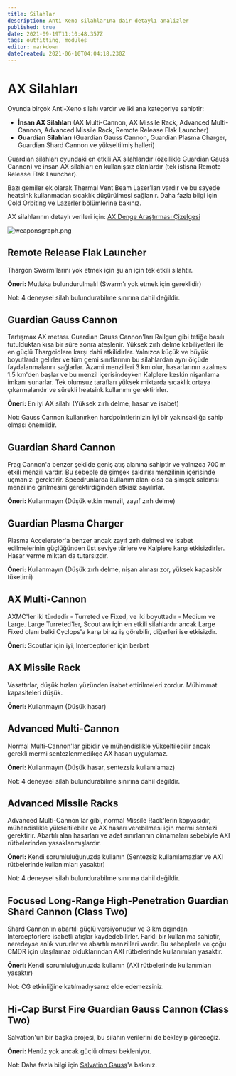 ```yaml
---
title: Silahlar
description: Anti-Xeno silahlarına dair detaylı analizler
published: true
date: 2021-09-19T11:10:48.357Z
tags: outfitting, modules
editor: markdown
dateCreated: 2021-06-10T04:04:18.230Z
---
```


# AX Silahları
Oyunda birçok Anti-Xeno silahı vardır ve iki ana kategoriye sahiptir:

- **İnsan AX Silahları** (AX Multi-Cannon, AX Missile Rack, Advanced Multi-Cannon, Advanced Missile Rack, Remote Release Flak Launcher)
- **Guardian Silahları** (Guardian Gauss Cannon, Guardian Plasma Charger, Guardian Shard Cannon ve yükseltilmiş halleri)

Guardian silahları oyundaki en etkili AX silahlarıdır (özellikle Guardian Gauss Cannon) ve insan AX silahları en kullanışsız olanlardır (tek istisna Remote Release Flak Launcher).

Bazı gemiler ek olarak Thermal Vent Beam Laser'ları vardır ve bu sayede heatsink kullanmadan sıcaklık düşürülmesi sağlanır. Daha fazla bilgi için Cold Orbiting ve [Lazerler](/tr/lasers) bölümlerine bakınız.

AX silahlarının detaylı verileri için: [AX Denge Araştırması Çizelgesi](https://docs.google.com/spreadsheets/d/1kNZwBn16nYcrqpaua08VQb_ea3PF9SYcO-1IWivPZsA/edit#gid=1860633931)

![weaponsgraph.png](/img/weaponsgraph.png)

## Remote Release Flak Launcher

Thargon Swarm'larını yok etmek için şu an için tek etkili silahtır.

**Öneri:** Mutlaka bulundurulmalı! (Swarm'ı yok etmek için gereklidir)

Not: 4 deneysel silah bulundurabilme sınırına dahil değildir.

## Guardian Gauss Cannon

Tartışmax AX metası. Guardian Gauss Cannon'ları Railgun gibi tetiğe basılı tutulduktan kısa bir süre sonra ateşlenir. Yüksek zırh delme kabiliyetleri ile en güçlü Thargoidlere karşı dahi etkilidirler. Yalnızca küçük ve büyük boyutlarda gelirler ve tüm gemi sınıflarının bu silahlardan aynı ölçüde faydalanmalarını sağlarlar. Azami menzilleri 3 km olur, hasarlarının azalması 1.5 km'den başlar ve bu menzil içerisindeyken Kalplere keskin nişanlama imkanı sunarlar. Tek olumsuz tarafları yüksek miktarda sıcaklık ortaya çıkarmalarıdır ve sürekli heatsink kullanımı gerektirirler.

**Öneri:** En iyi AX silahı (Yüksek zırh delme, hasar ve isabet)

Not: Gauss Cannon kullanırken hardpointlerinizin iyi bir yakınsaklığa sahip olması önemlidir.

## Guardian Shard Cannon

Frag Cannon'a benzer şekilde geniş atış alanına sahiptir ve yalnızca 700 m etkili menzili vardır. Bu sebeple de şimşek saldırısı menzilinin içerisinde uçmanızı gerektirir. Speedrunlarda kullanım alanı olsa da şimşek saldırısı menziline girilmesini gerektirdiğinden etkisiz sayılırlar.

**Öneri:** Kullanmayın (Düşük etkin menzil, zayıf zırh delme)

## Guardian Plasma Charger

Plasma Accelerator'a benzer ancak zayıf zırh delmesi ve isabet edilmelerinin güçlüğünden üst seviye türlere ve Kalplere karşı etkisizdirler. Hasar verme miktarı da tutarsızdır.

**Öneri:** Kullanmayın (Düşük zırh delme, nişan alması zor, yüksek kapasitör tüketimi)

## AX Multi-Cannon

AXMC'ler iki türdedir - Turreted ve Fixed, ve iki boyuttadır - Medium ve Large. Large Turreted'ler, Scout avı için en etkili silahlardır ancak Large Fixed olanı belki Cyclops'a karşı biraz iş görebilir, diğerleri ise etkisizdir.

**Öneri:** Scoutlar için iyi, Interceptorler için berbat

## AX Missile Rack

Vasattırlar, düşük hızları yüzünden isabet ettirilmeleri zordur. Mühimmat kapasiteleri düşük.

**Öneri:** Kullanmayın (Düşük hasar)

## Advanced Multi-Cannon

Normal Multi-Cannon'lar gibidir ve mühendislikle yükseltilebilir ancak gerekli mermi sentezlenmedikçe AX hasarı uygulamaz.

**Öneri:** Kullanmayın (Düşük hasar, sentezsiz kullanılamaz)

Not: 4 deneysel silah bulundurabilme sınırına dahil değildir.

## Advanced Missile Racks

Advanced Multi-Cannon'lar gibi, normal Missile Rack'lerin kopyasıdır, mühendislikle yükseltilebilir ve AX hasarı verebilmesi için mermi sentezi gerektirir. Abartılı alan hasarları ve adet sınırlarının olmamaları sebebiyle AXI rütbelerinden yasaklanmışlardır.

**Öneri:** Kendi sorumluluğunuzda kullanın (Sentezsiz kullanılamazlar ve AXI rütbelerinde kullanımları yasaktır)

Not: 4 deneysel silah bulundurabilme sınırına dahil değildir.

## Focused Long-Range High-Penetration Guardian Shard Cannon (Class Two)

Shard Cannon'ın abartılı güçlü versiyonudur ve 3 km dışından Interceptorlere isabetli atışlar kaydedebilirler. Farklı bir kullanıma sahiptir, neredeyse anlık vururlar ve abartılı menzilleri vardır. Bu sebeplerle ve çoğu CMDR için ulaşılamaz olduklarından AXI rütbelerinde kullanımları yasaktır.

**Öneri:** Kendi sorumluluğunuzda kullanın (AXI rütbelerinde kullanımları yasaktır)

Not: CG etkinliğine katılmadıysanız elde edemezsiniz.

## Hi-Cap Burst Fire Guardian Gauss Cannon (Class Two)

Salvation'un bir başka projesi, bu silahın verilerini de bekleyip göreceğiz.

**Öneri:** Henüz yok ancak güçlü olması bekleniyor.

Not: Daha fazla bilgi için [Salvation Gauss](https://wiki.antixenoinitiative.com/tr/salvation-gauss)'a bakınız.
